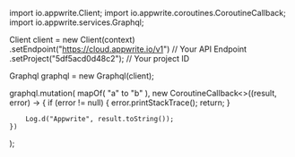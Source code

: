 import io.appwrite.Client;
import io.appwrite.coroutines.CoroutineCallback;
import io.appwrite.services.Graphql;

Client client = new Client(context)
    .setEndpoint("https://cloud.appwrite.io/v1") // Your API Endpoint
    .setProject("5df5acd0d48c2"); // Your project ID

Graphql graphql = new Graphql(client);

graphql.mutation(
    mapOf( "a" to "b" ),
    new CoroutineCallback<>((result, error) -> {
        if (error != null) {
            error.printStackTrace();
            return;
        }

        Log.d("Appwrite", result.toString());
    })
);